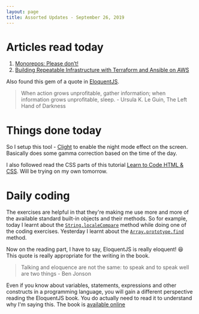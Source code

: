 ```yaml
---
layout: page
title: Assorted Updates - September 26, 2019
---
```


# Articles read today

1. [Monorepos: Please don’t!](https://medium.com/@mattklein123/monorepos-please-dont-e9a279be011b)
2. [Building Repeatable Infrastructure with Terraform and Ansible on AWS](https://medium.com/faun/building-repeatable-infrastructure-with-terraform-and-ansible-on-aws-3f082cd398ad)

Also found this gem of a quote in [EloquentJS](https://eloquentjavascript.net/).

> When action grows unprofitable, gather information; when information grows unprofitable, sleep. - Ursula K. Le Guin, The Left Hand of Darkness

# Things done today

So I setup this tool - [Clight](https://github.com/FedeDP/Clight) to enable the
night mode effect on the screen. Basically does some gamma correction based on
the time of the day.

I also followed read the CSS parts of this tutorial [Learn to Code HTML
& CSS](https://learn.shayhowe.com/html-css/getting-to-know-css/). Will be
trying on my own tomorrow.

# Daily coding

The exercises are helpful in that they're making me use more and more of the 
available standard built-in objects and their methods. So for example, today 
I learnt about the [`String.localeCompare`](https://developer.mozilla.org/en-US/docs/Web/JavaScript/Reference/Global_Objects/String/localeCompare) 
method while doing one of the coding exercises. Yesterday I learnt about the
[`Array.prototype.find`](https://developer.mozilla.org/en-US/docs/Web/JavaScript/Reference/Global_Objects/Array/find) method.

Now on the reading part, I have to say, EloquentJS is really eloquent! :laughing: 
This quote is really appropriate for the writing in the book.

> Talking and eloquence are not the same: to speak and to speak well are two things - Ben Jonson

Even if you know about variables, statements, expressions and other constructs
in a programming language, you will gain a different perspective reading the
EloquentJS book. You do actually need to read it to understand why I'm saying
this. The book is [available online](https://eloquentjavascript.net/)
